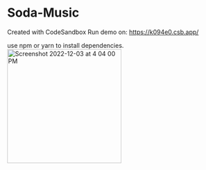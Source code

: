# Soda-Music
Created with CodeSandbox
Run demo on: https://k094e0.csb.app/

use npm or yarn to install dependencies.
<img width="263" alt="Screenshot 2022-12-03 at 4 04 00 PM" src="https://user-images.githubusercontent.com/30317521/205467435-714c20fb-ffc8-4043-8e59-1817f6804ebb.png">

